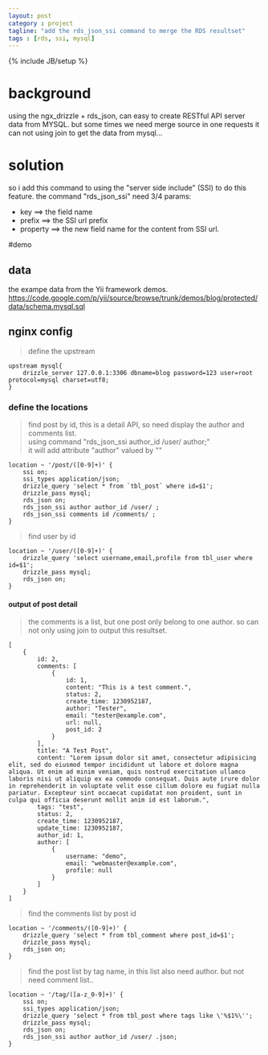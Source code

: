 ```yaml
---
layout: post
category : project
tagline: "add the rds_json_ssi command to merge the RDS resultset"
tags : [rds, ssi, mysql]
---
```

{% include JB/setup %}

# background  
using the ngx_drizzle + rds_json, can easy to create RESTful API server data from MYSQL.
but some times we need merge source in one requests it can not using join to get the data from mysql...

# solution  
so i add this command to using the "server side include" (SSI) to do this feature.
the command "rds_json_ssi" need 3/4 params:
* key ==> the field name
* prefix ==> the SSI url prefix
* property ==> the new field name for the content from SSI url.

#demo
## data
the exampe data from the Yii framework demos.
https://code.google.com/p/yii/source/browse/trunk/demos/blog/protected/data/schema.mysql.sql

## nginx config
> define the upstream

    upstream mysql{
        drizzle_server 127.0.0.1:3306 dbname=blog password=123 user=root protocol=mysql charset=utf8;
    }

###  define the locations
> find post by id, this is a detail API, so need display the author and comments list.   
> using command "rds_json_ssi author_id /user/ author;"   
> it will add attribute "author" valued by "<!--# include virtual="/user/{id}" -->"   

	location ~ '/post/([0-9]+)' {
		ssi on;
		ssi_types application/json;
		drizzle_query 'select * from `tbl_post` where id=$1';
		drizzle_pass mysql;
		rds_json on;
		rds_json_ssi author author_id /user/ ;
		rds_json_ssi comments id /comments/ ;
	}

> find user by id

	location ~ '/user/([0-9]+)' {
		drizzle_query 'select username,email,profile from tbl_user where id=$1';
		drizzle_pass mysql;
		rds_json on;
	}
	
#### output of post detail
> the comments is a list, but one post only belong to one author. so can not only using join to output this resultset.

	[
		{
			id: 2,
			comments: [
				{
					id: 1,
					content: "This is a test comment.",
					status: 2,
					create_time: 1230952187,
					author: "Tester",
					email: "tester@example.com",
					url: null,
					post_id: 2
				}
			],
			title: "A Test Post",
			content: "Lorem ipsum dolor sit amet, consectetur adipisicing elit, sed do eiusmod tempor incididunt ut labore et dolore magna aliqua. Ut enim ad minim veniam, quis nostrud exercitation ullamco laboris nisi ut aliquip ex ea commodo consequat. Duis aute irure dolor in reprehenderit in voluptate velit esse cillum dolore eu fugiat nulla pariatur. Excepteur sint occaecat cupidatat non proident, sunt in culpa qui officia deserunt mollit anim id est laborum.",
			tags: "test",
			status: 2,
			create_time: 1230952187,
			update_time: 1230952187,
			author_id: 1,
			author: [
				{
					username: "demo",
					email: "webmaster@example.com",
					profile: null
				}
			]
		}
	]

> find the comments list by post id

	location ~ '/comments/([0-9]+)' {
		drizzle_query 'select * from tbl_comment where post_id=$1';
		drizzle_pass mysql;
		rds_json on;
	}

> find the post list by tag name, in this list also need author. but not need comment list..

	location ~ '/tag/([a-z_0-9]+)' {
		ssi on;
		ssi_types application/json;
		drizzle_query 'select * from tbl_post where tags like \'%$1%\'';
		drizzle_pass mysql;
		rds_json on;
		rds_json_ssi author author_id /user/ .json;
	}
